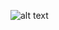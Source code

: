 ![alt text](https://github.com/Hieu-personal-project/OvS_3.0.9_BS-SDN/tree/main/Pictures/BS_SDN_new.png?raw=true)
